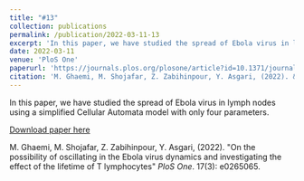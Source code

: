 ```yaml
---
title: "#13"
collection: publications
permalink: /publication/2022-03-11-13
excerpt: 'In this paper, we have studied the spread of Ebola virus in lymph nodes using a simplified Cellular Automata model with only four parameters.'
date: 2022-03-11
venue: 'PloS One'
paperurl: 'https://journals.plos.org/plosone/article?id=10.1371/journal.pone.0265065'
citation: 'M. Ghaemi, M. Shojafar, Z. Zabihinpour, Y. Asgari, (2022). &quot;On the possibility of oscillating in the Ebola virus dynamics and investigating the effect of the lifetime of T lymphocytes&quot; <i>PloS One</i>. 17(3): e0265065'
---
```

In this paper, we have studied the spread of Ebola virus in lymph nodes using a simplified Cellular Automata model with only four parameters.

[Download paper here](https://journals.plos.org/plosone/article?id=10.1371/journal.pone.0265065)

M. Ghaemi, M. Shojafar, Z. Zabihinpour, Y. Asgari, (2022). "On the possibility of oscillating in the Ebola virus dynamics and investigating the effect of the lifetime of T lymphocytes" <i>PloS One</i>. 17(3): e0265065.

